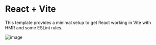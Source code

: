 # React + Vite

This template provides a minimal setup to get React working in Vite with HMR and some ESLint rules.

![image](https://github.com/user-attachments/assets/afd1c772-3c4a-49c3-b4ad-11ed29a91b92)

